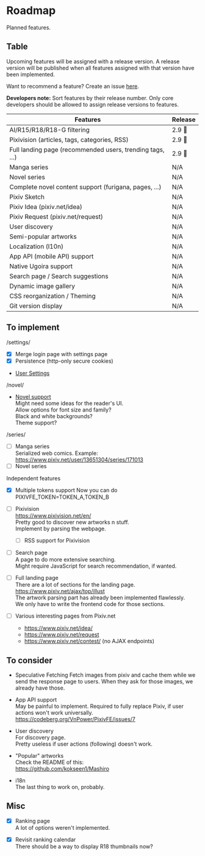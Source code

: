 # Roadmap

Planned features.

## Table

Upcoming features will be assigned with a release version. 
A release version will be published when all features assigned with that version have been implemented.

Want to recommend a feature? Create an issue [here](https://codeberg.org/VnPower/PixivFE/issues/new?).

**Developers note:** Sort features by their release number. Only core developers should be allowed to assign release versions to features.

| Features                                                  | Release |
|-----------------------------------------------------------|---------|
| AI/R15/R18/R18-G filtering                                | 2.9 🔁  |
| Pixivision (articles, tags, categories, RSS)              | 2.9 🔁  |
| Full landing page (recommended users, trending tags, ...) | 2.9 🔁  |
| Manga series                                              | N/A     |
| Novel series                                              | N/A     |
| Complete novel content support (furigana, pages, ...)     | N/A     |
| Pixiv Sketch                                              | N/A     |
| Pixiv Idea (pixiv.net/idea)                               | N/A     |
| Pixiv Request (pixiv.net/request)                         | N/A     |
| User discovery                                            | N/A     |
| Semi-popular artworks                                     | N/A     |
| Localization (l10n)                                       | N/A     |
| App API (mobile API) support                              | N/A     |
| Native Ugoira support                                     | N/A     |
| Search page / Search suggestions                          | N/A     |
| Dynamic image gallery                                     | N/A     |
| CSS reorganization / Theming                              | N/A     |
| Git version display                                       | N/A     |

## To implement

/settings/

- [x] Merge login page with settings page
- [x] Persistence (http-only secure cookies)
- [User Settings](features/user-customization.md)

/novel/

- [Novel support](features/novels.md)  
Might need some ideas for the reader's UI.  
Allow options for font size and family?  
Black and white backgrounds?  
Theme support?  

/series/
- [ ] Manga series  
Serialized web comics. Example: https://www.pixiv.net/user/13651304/series/171013
- [ ] Novel series  

Independent features

- [x] Multiple tokens support
Now you can do PIXIVFE_TOKEN=TOKEN_A,TOKEN_B

- [ ] Pixivision  
https://www.pixivision.net/en/  
Pretty good to discover new artworks n stuff.  
Implement by parsing the webpage.

  - [ ] RSS support for Pixivision  

- [ ] Search page  
A page to do more extensive searching.  
Might require JavaScript for search recommendation, if wanted.


- [ ] Full landing page  
There are a lot of sections for the landing page. https://www.pixiv.net/ajax/top/illust  
The artwork parsing part has already been implemented flawlessly.  
We only have to write the frontend code for those sections.

- [ ] Various interesting pages from Pixiv.net  
  - https://www.pixiv.net/idea/
  - https://www.pixiv.net/request
  - https://www.pixiv.net/contest/ (no AJAX endpoints)

## To consider

- Speculative Fetching
Fetch images from pixiv and cache them while we send the response page to users. When they ask for those images, we already have those.

- App API support  
May be painful to implement.
Required to fully replace Pixiv, if user actions won't work universally.
https://codeberg.org/VnPower/PixivFE/issues/7

- User discovery  
For discovery page.  
Pretty useless if user actions (following) doesn't work.

- "Popular" artworks  
Check the README of this:  
https://github.com/kokseen1/Mashiro

- i18n  
The last thing to work on, probably.

## Misc

- [x] Ranking page  
A lot of options weren't implemented.

- [x] Revisit ranking calendar  
There should be a way to display R18 thumbnails now?

